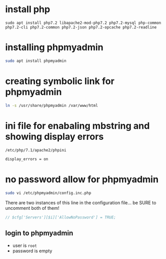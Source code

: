 # install php 

~~~
sudo apt install php7.2 libapache2-mod-php7.2 php7.2-mysql php-common php7.2-cli php7.2-common php7.2-json php7.2-opcache php7.2-readline  
~~~

# installing phpmyadmin

~~~bash
sudo apt install phpmyadmin
~~~

# creating symbolic link for phpmyadmin

~~~bash
ln -s /usr/share/phpmyadmin /var/www/html 
~~~

# ini file for enabaling mbstring and showing display errors 

~~~bash
/etc/php/7.1/apache2/phpini 
~~~

~~~bash
display_errors = on
~~~


#  no password allow for phpmyadmin   

~~~bash
sudo vi /etc/phpmyadmin/config.inc.php
~~~

There are two instances of this line in the configuration file… be SURE to uncomment both of them!

~~~php
// $cfg['Servers'][$i]['AllowNoPassword'] = TRUE;
~~~

## login to phpmyadmin    

* user is `root`
* password is empty







